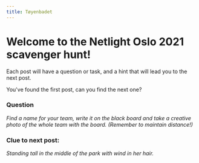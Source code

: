 ```yaml
---
title: Tøyenbadet
---
```


#  Welcome to the Netlight Oslo 2021 scavenger hunt!

Each post will have a question or task, and a hint that will lead you to the next post.

You've found the first post, can you find the next one?

### Question
_Find a name for your team, write it on the black board and take a creative photo of the whole team with the board. (Remember to maintain distance!)_

### Clue to next post:
_Standing tall in the middle of the park with wind in her hair._
